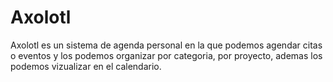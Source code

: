 # Axolotl
Axolotl es un sistema de agenda personal en la que podemos agendar citas o eventos y los podemos organizar por categoria, por proyecto, ademas los podemos vizualizar en el calendario.
